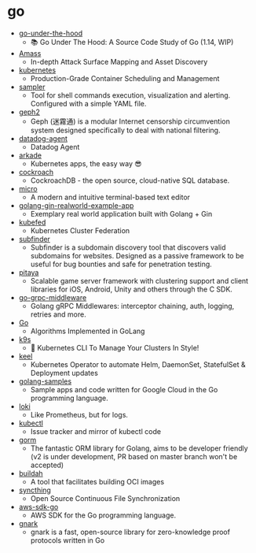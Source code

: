# go
- [go-under-the-hood](https://github.com/changkun/go-under-the-hood)
  - 📚 Go Under The Hood: A Source Code Study of Go (1.14, WIP)
- [Amass](https://github.com/OWASP/Amass)
  - In-depth Attack Surface Mapping and Asset Discovery
- [kubernetes](https://github.com/kubernetes/kubernetes)
  - Production-Grade Container Scheduling and Management
- [sampler](https://github.com/sqshq/sampler)
  - Tool for shell commands execution, visualization and alerting. Configured with a simple YAML file.
- [geph2](https://github.com/geph-official/geph2)
  - Geph (迷霧通) is a modular Internet censorship circumvention system designed specifically to deal with national filtering.
- [datadog-agent](https://github.com/DataDog/datadog-agent)
  - Datadog Agent
- [arkade](https://github.com/alexellis/arkade)
  - Kubernetes apps, the easy way 😎
- [cockroach](https://github.com/cockroachdb/cockroach)
  - CockroachDB - the open source, cloud-native SQL database.
- [micro](https://github.com/zyedidia/micro)
  - A modern and intuitive terminal-based text editor
- [golang-gin-realworld-example-app](https://github.com/gothinkster/golang-gin-realworld-example-app)
  - Exemplary real world application built with Golang + Gin
- [kubefed](https://github.com/kubernetes-sigs/kubefed)
  - Kubernetes Cluster Federation
- [subfinder](https://github.com/projectdiscovery/subfinder)
  - Subfinder is a subdomain discovery tool that discovers valid subdomains for websites. Designed as a passive framework to be useful for bug bounties and safe for penetration testing.
- [pitaya](https://github.com/topfreegames/pitaya)
  - Scalable game server framework with clustering support and client libraries for iOS, Android, Unity and others through the C SDK.
- [go-grpc-middleware](https://github.com/grpc-ecosystem/go-grpc-middleware)
  - Golang gRPC Middlewares: interceptor chaining, auth, logging, retries and more.
- [Go](https://github.com/TheAlgorithms/Go)
  - Algorithms Implemented in GoLang
- [k9s](https://github.com/derailed/k9s)
  - 🐶 Kubernetes CLI To Manage Your Clusters In Style!
- [keel](https://github.com/keel-hq/keel)
  - Kubernetes Operator to automate Helm, DaemonSet, StatefulSet & Deployment updates
- [golang-samples](https://github.com/GoogleCloudPlatform/golang-samples)
  - Sample apps and code written for Google Cloud in the Go programming language.
- [loki](https://github.com/grafana/loki)
  - Like Prometheus, but for logs.
- [kubectl](https://github.com/kubernetes/kubectl)
  - Issue tracker and mirror of kubectl code
- [gorm](https://github.com/jinzhu/gorm)
  - The fantastic ORM library for Golang, aims to be developer friendly (v2 is under development, PR based on master branch won't be accepted)
- [buildah](https://github.com/containers/buildah)
  - A tool that facilitates building OCI images
- [syncthing](https://github.com/syncthing/syncthing)
  - Open Source Continuous File Synchronization
- [aws-sdk-go](https://github.com/aws/aws-sdk-go)
  - AWS SDK for the Go programming language.
- [gnark](https://github.com/ConsenSys/gnark)
  - gnark is a fast, open-source library for zero-knowledge proof protocols written in Go
